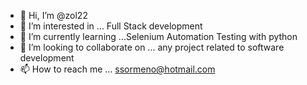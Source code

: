 - 👋 Hi, I’m @zol22
- 👀 I’m interested in ... Full Stack development
- 🌱 I’m currently learning ...Selenium Automation Testing with python 
- 💞️ I’m looking to collaborate on ... any project related to software development
- 📫 How to reach me ... ssormeno@hotmail.com

<!---
zol22/zol22 is a ✨ special ✨ repository because its `README.md` (this file) appears on your GitHub profile.
You can click the Preview link to take a look at your changes.
--->
